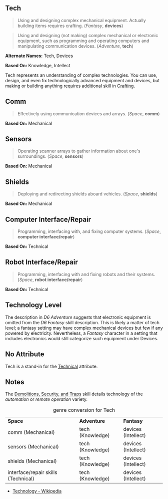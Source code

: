 Tech
----

> Using and designing complex mechanical equipment. Actually building items requires crafting. (_Fantasy_, __devices__)

> Using and designing (not making) complex mechanical or electronic equipment, such as programming and operating computers and manipulating communication devices. (_Adventure_, __tech__)

__Alternate Names:__ <span title='Adventure'>Tech</span>, <span title='Fantasy'>Devices</span>

__Based On:__ <span title='Adventure'>Knowledge</span>, <span title='Fantasy'>Intellect</span>

Tech represents an understanding of complex technologies. You can use, design, and even fix technologically advanced equipment and devices, but making or building anything requires additional skill in [Crafting](Crafting.md).

Comm
----

> Effectively using communication devices and arrays. (_Space_, __comm__)

__Based On:__ <span title='Space'>Mechanical</span>

Sensors
-------

> Operating scanner arrays to gather information about one's surroundings. (_Space_, __sensors__)

__Based On:__ <span title='Space'>Mechanical</span>

Shields
-------

> Deploying and redirecting shields aboard vehicles. (_Space_, __shields__)

__Based On:__ <span title='Space'>Mechanical</span>

Computer Interface/Repair
-------------------------

> Programming, interfacing with, and fixing computer systems. (_Space_, __computer interface/repair__)

__Based On:__ <span title='Space'>Technical</span>

Robot Interface/Repair
----------------------

> Programming, interfacing with and fixing robots and their systems. (_Space_, __robot interface/repair__)

__Based On:__ <span title='Space'>Technical</span>

Technology Level
----------------

The description in _D6 Adventure_ suggests that electronic equipment is omitted from the _D6 Fantasy_ skill description. This is likely a matter of tech level; a fantasy setting may have complex mechanical devices but few if any powered by electricity. Nevertheless, a _Fantasy_ character in a setting that includes electronics would still categorize such equipment under Devices.

No Attribute
------------

Tech is a stand-in for the [Technical](Technical.md) attribute.

Notes
-----

The [Demolitions, Security, and Traps](Security.md) skill details technology of the _automation_ or _remote operation_ variety.

<table>
<caption>genre conversion for Tech</caption>
<tr><td><strong>Space</strong></td><td><strong>Adventure</strong></td><td><strong>Fantasy</strong></td></tr>
<tr><td>comm (Mechanical)</td><td>tech (Knowledge)</td><td>devices (Intellect)</td></tr>
<tr><td>sensors (Mechanical)</td><td>tech (Knowledge)</td><td>devices (Intellect)</td></tr>
<tr><td>shields (Mechanical)</td><td>tech (Knowledge)</td><td>devices (Intellect)</td></tr>
<tr><td>interface/repair skills (Technical)</td><td>tech (Knowledge)</td><td>devices (Intellect)</td></tr>
</table>

- [Technology - Wikipedia](https://en.wikipedia.org/wiki/Technology)
